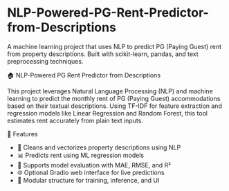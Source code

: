 # NLP-Powered-PG-Rent-Predictor-from-Descriptions
A machine learning project that uses NLP to predict PG (Paying Guest) rent from property descriptions. Built with scikit-learn, pandas, and text preprocessing techniques.

🏠 NLP-Powered PG Rent Predictor from Descriptions

This project leverages Natural Language Processing (NLP) and machine learning to predict the monthly rent of PG (Paying Guest) accommodations based on their textual descriptions. Using TF-IDF for feature extraction and regression models like Linear Regression and Random Forest, this tool estimates rent accurately from plain text inputs.


🚀 Features

- 📄 Cleans and vectorizes property descriptions using NLP
- 📊 Predicts rent using ML regression models
- 🧪 Supports model evaluation with MAE, RMSE, and R²
- 🌐 Optional Gradio web interface for live predictions
- 📁 Modular structure for training, inference, and UI

